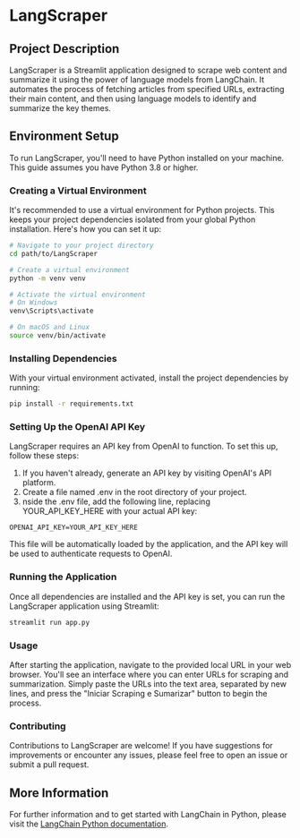 # LangScraper

## Project Description

LangScraper is a Streamlit application designed to scrape web content and summarize it using the power of language models from LangChain. It automates the process of fetching articles from specified URLs, extracting their main content, and then using language models to identify and summarize the key themes.

## Environment Setup

To run LangScraper, you'll need to have Python installed on your machine. This guide assumes you have Python 3.8 or higher.

### Creating a Virtual Environment

It's recommended to use a virtual environment for Python projects. This keeps your project dependencies isolated from your global Python installation. Here's how you can set it up:

```bash
# Navigate to your project directory
cd path/to/LangScraper
```
```bash
# Create a virtual environment
python -m venv venv
```
```bash
# Activate the virtual environment
# On Windows
venv\Scripts\activate
```
```bash
# On macOS and Linux
source venv/bin/activate
```

### Installing Dependencies
With your virtual environment activated, install the project dependencies by running:

```bash
pip install -r requirements.txt
```

### Setting Up the OpenAI API Key
LangScraper requires an API key from OpenAI to function. To set this up, follow these steps:

1. If you haven't already, generate an API key by visiting OpenAI's API platform.
2. Create a file named .env in the root directory of your project.
3. nside the .env file, add the following line, replacing YOUR_API_KEY_HERE with your actual API key:

```plaintext
OPENAI_API_KEY=YOUR_API_KEY_HERE
```

This file will be automatically loaded by the application, and the API key will be used to authenticate requests to OpenAI.

### Running the Application
Once all dependencies are installed and the API key is set, you can run the LangScraper application using Streamlit:

```bash
streamlit run app.py
```

### Usage
After starting the application, navigate to the provided local URL in your web browser. You'll see an interface where you can enter URLs for scraping and summarization. Simply paste the URLs into the text area, separated by new lines, and press the "Iniciar Scraping e Sumarizar" button to begin the process.

### Contributing
Contributions to LangScraper are welcome! If you have suggestions for improvements or encounter any issues, please feel free to open an issue or submit a pull request.

## More Information

For further information and to get started with LangChain in Python, please visit the [LangChain Python documentation](https://python.langchain.com/docs/get_started/introduction).
